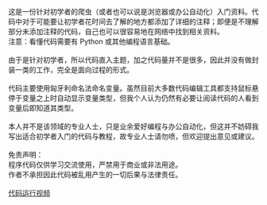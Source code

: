 这是一份针对初学者的爬虫（或者也可以说是浏览器或办公自动化）入门资料。代码中对于可能要让初学者花时间去了解的地方都添加了详细的注释；即便是不理解部分未添加注释的代码，自己也可以很容易地在网络中找到相关资料。<br>
注意：看懂代码需要有 Python 或其他编程语言基础。<br>
<br>
由于是针对初学者，所以代码直入主题，加之代码量并不是很多，因此并没有做封装一类的工作，完全是面向过程的形式。<br>
<br>
代码主要使用匈牙利命名法命名变量。虽然目前大多数代码编辑工具都支持鼠标悬停于变量之上时自动显示变量类型，但我个人认为仍然有必要让阅读代码的人看到变量后即知道其类型。<br>
<br>
本人并不是该领域的专业人士，只是业余爱好编程与办公自动化，但这并不妨碍我写出适合初学者入门的代码与教程，故专业人士请勿喷，但欢迎提出意见或建议。<br>
<br>
免责声明：<br>
程序代码仅供学习交流使用，严禁用于商业或非法用途。<br>
作者不承担因此代码被乱用产生的一切后果与法律责任。<br>
<br>
[代码运行视频](https://www.bilibili.com/video/BV1oz4y1d7HU/)
